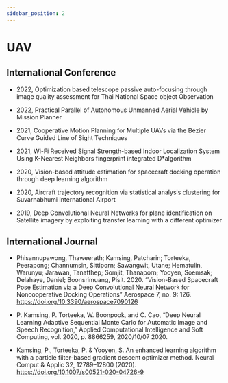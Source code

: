 ```yaml
---
sidebar_position: 2
---
```


# UAV

## International Conference

- 2022, Optimization based telescope passive auto-focusing through image quality assessment for Thai National Space object Observation

- 2022, Practical Parallel of Autonomous Unmanned Aerial Vehicle by Mission Planner

- 2021, Cooperative Motion Planning for Multiple UAVs via the Bézier Curve Guided Line of Sight Techniques

- 2021, Wi-Fi Received Signal Strength-based Indoor Localization System Using K-Nearest Neighbors fingerprint integrated D*algorithm

- 2020, Vision-based attitude estimation for spacecraft docking operation through deep learning algorithm

- 2020, Aircraft trajectory recognition via statistical analysis clustering for Suvarnabhumi International Airport

- 2019, Deep Convolutional Neural Networks for plane identification on Satellite imagery by exploiting transfer learning with a different optimizer


## International Journal

- Phisannupawong, Thaweerath; Kamsing, Patcharin; Torteeka, Peerapong; Channumsin, Sittiporn; Sawangwit, Utane; Hematulin, Warunyu; Jarawan, Tanatthep; Somjit, Thanaporn; Yooyen, Soemsak; Delahaye, Daniel; Boonsrimuang, Pisit. 2020. “Vision-Based Spacecraft Pose Estimation via a Deep Convolutional Neural Network for Noncooperative Docking Operations” Aerospace 7, no. 9: 126. https://doi.org/10.3390/aerospace7090126

- P. Kamsing, P. Torteeka, W. Boonpook, and C. Cao, “Deep Neural Learning Adaptive Sequential Monte Carlo for Automatic Image and Speech Recognition,” Applied Computational Intelligence and Soft Computing, vol. 2020, p. 8866259, 2020/10/07 2020.

- Kamsing, P., Torteeka, P. & Yooyen, S. An enhanced learning algorithm with a particle filter-based gradient descent optimizer method. Neural Comput & Applic 32, 12789–12800 (2020). https://doi.org/10.1007/s00521-020-04726-9